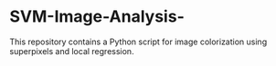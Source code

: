 # SVM-Image-Analysis-
This repository contains a Python script for image colorization using superpixels and local regression.
